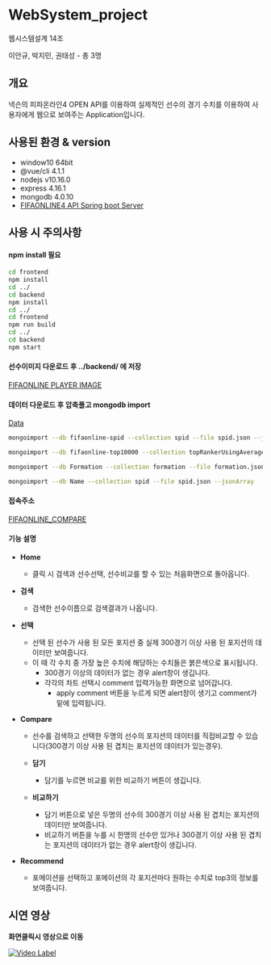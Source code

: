 # WebSystem_project
웹시스템설계 14조

이안규, 박지민, 권태성 - 총 3명


## 개요
넥슨의 피파온라인4 OPEN API를 이용하여 실제적인 선수의 경기 수치를 이용하여 사용자에게 웹으로 보여주는 Application입니다.

## 사용된 환경 & version
- window10 64bit
- @vue/cli 4.1.1
- nodejs v10.16.0
- express 4.16.1
- mongodb 4.0.10
- [FIFAONLINE4 API Spring boot Server](<https://github.com/lang0909/FifaOnline4Api>)

## 사용 시 주의사항
#### npm install 필요

```bash
cd frontend
npm install
cd ../
cd backend
npm install
cd ../
cd frontend
npm run build
cd ../
cd backend
npm start
```

#### 선수이미지 다운로드 후 ../backend/ 에 저장
[FIFAONLINE PLAYER IMAGE](<https://github.com/lang0909/FIFAONLINE_PLAYER_IMAGE>)

#### 데이터 다운로드 후 압축풀고 mongodb import
[Data](<https://github.com/lang0909/FIFAONLINE_DATA>)

```bash
mongoimport --db fifaonline-spid --collection spid --file spid.json --jsonArray

mongoimport --db fifaonline-top10000 --collection topRankerUsingAverage --file topRankerUsingAverage.json

mongoimport --db Formation --collection formation --file formation.json

mongoimport --db Name --collection spid --file spid.json --jsonArray
```

#### 접속주소
[FIFAONLINE_COMPARE](<http://ec2-54-180-32-236.ap-northeast-2.compute.amazonaws.com:3000/>)

#### 기능 설명

- **Home**
    - 클릭 시 검색과 선수선택, 선수비교를 할 수 있는 처음화면으로 돌아옵니다.

- **검색**
    - 검색한 선수이름으로 검색결과가 나옵니다.

- **선택**
    - 선택 된 선수가 사용 된 모든 포지션 중 실제 300경기 이상 사용 된 포지션의 데이터만 보여줍니다.
    - 이 때 각 수치 중 가장 높은 수치에 해당하는 수치들은 붉은색으로 표시됩니다.
      - 300경기 이상의 데이터가 없는 경우 alert창이 생깁니다.
      - 각각의 차트 선택시 comment 입력가능한 화면으로 넘어갑니다.
        - apply comment 버튼을 누르게 되면 alert창이 생기고 comment가 밑에 입력됩니다.

- **Compare**
    - 선수를 검색하고 선택한 두명의 선수의 포지션의 데이터를 직접비교할 수 있습니다(300경기 이상 사용 된 겹치는 포지션의 데이터가 있는경우).
    
    - **담기**
        - 담기를 누르면 비교를 위한 비교하기 버튼이 생깁니다.
    
    - **비교하기**
        - 담기 버튼으로 넣은 두명의 선수의 300경기 이상 사용 된 겹치는 포지션의 데이터만 보여줍니다.
        - 비교하기 버튼을 누를 시 한명의 선수만 있거나 300경기 이상 사용 된 겹치는 포지션의 데이터가 없는 경우 alert창이 생깁니다.

- **Recommend**
    - 포메이션을 선택하고 포메이션의 각 포지션마다 원하는 수치로 top3의 정보를 보여줍니다.


## 시연 영상

**화면클릭시 영상으로 이동**

[![Video Label](http://img.youtube.com/vi/8j_WySiM2Tk/0.jpg)](https://www.youtube.com/watch?v=8j_WySiM2Tk)
